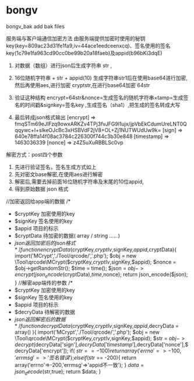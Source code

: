 # bongv
bongv_bak
add bak files

服务端与客户端通信加密方法
由服务端提供加密时使用的秘钥key(key=809ac23d31fe1fa9,iv=44ace1eedceenxcq)、签名使用的签名key(1c79e1fa963cd90cc0be99b20a18faeb)及appid(b96bKi3dqE)

1. 对数据（数组）进行json后生成字符串 str ,

2. 16位随机字符串 + str + appid(10) 生成字符串str1后在使用base64进行加密,然后再使用aes,进行加密 cryptstr,在进行base64加密 64str

3. 验证这种结构 encrypt=64str&nonce=生成签名的随机字符串×tamp=生成签名的时间戳&signkey=签名key  ,生成签名（sha1）,把生成的签名转成大写

4. 最后转成json格式输出
 [encrypt] => fmqSTm69eJIFzq9owxARKZv4TPj3fvJFG9l1ujx/jpVbEkCdumUreLNT0Qqqywc+I+slkeOJcBc3xHSBVdF2jV8+OL+Zj1NUTWUdUw9k= 
 [sign] => 640e78ffa14f08ac3784c226300f744c3b30e848 
 [timestamp] => 1463036339 
 [nonce] => z4Z5uXuRBBLSc0vp

 解密方式：post四个参数
 1. 先进行验证签名，签名生成方式如上
 2. 先对密文base解密,在使用aes进行解密
 3. 解密后,需要去掉前面16位随机字符串及末尾的10位appid,
 4. 得到原始数据 json 格式



//加密返回给app端的数据
/*
* $cryptKey 加密使用的key
* $signKey  签名使用的key
* $appid    项目的标示
* $cryptData 待加密的数据( array / string ……)
* $json 返回加密后的json格式
*/
function encryptData($cryptKey,$cryptIv,$signKey,$appid,$cryptData){
    import('MCrypt','./Tool/qrcode/','.php');
    $obj = new \Tool\qrcode\MCrypt($cryptKey,$cryptIv,$signKey,$appid);
    $nonce = $obj->getRandomStr();
    $time = time();
    $json = $obj->encrypt(json_encode($cryptData),$time,$nonce);
    return json_encode($json);
}
//解密app端传的参数
/*
* $cryptKey 加密使用的key
* $signKey  签名使用的key
* $appid    项目的标示
* $decryData 待解密的数据
* $json 返回解密后的数据
*/
function decryptData($cryptKey,$cryptIv,$signKey,$appid,$decryData = array() ){
    import('MCrypt','./Tool/qrcode/','.php');
    $obj = new \Tool\qrcode\MCrypt($cryptKey,$cryptIv,$signKey,$appid);
    $str = $obj->decrypt($decryData['sign'],$decryData['timestamp'],$decryData['nonce'],$decryData['encrypt']);
    if( $str == -100 ){
        return array('errno'=>-100,'errmsg'=>'签名错误');
    }elseif($str == -200){
        return array('errno'=>-200,'errmsg'=>'appid不一致');
    }
    $data = json_decode($str,true);
    return $data;
}
